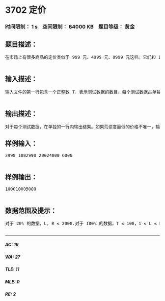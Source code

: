 # 3702 定价   
### 时间限制： 1 s&nbsp;&nbsp;&nbsp;&nbsp;空间限制： 64000 KB&nbsp;&nbsp;&nbsp;&nbsp;题目等级： 黄金  
## 题目描述：  

<pre>
在市场上有很多商品的定价类似于 999 元、4999 元、8999 元这样。它们和 1000 元、5000 元和 9000 元并没有什么本质区别，但是在心理学上会让人感觉便宜很多，因此也是商家常用的价格策略。不过在你看来，这种价格十分荒谬。于是你如此计算一个价格 p（p 为正整数）的荒谬程度：1、首先将 p 看做一个由数字组成的字符串（不带前导 0）；2、然后，如果 p 的最后一个字符是 0，就去掉它。重复这一过程，直到 p 的最后一个字符不是 0；3、记 p 的长度为 a，如果此时 p 的最后一位是 5，则荒谬程度为 2 * a - 1；否则为 2 * a。例如，850 的荒谬程度为 3，而 880 则为 4，9999 的荒谬程度为 8。现在，你要出售一样闲置物品，你能接受的定价在 [L, R] 范围内，你想要给出一个荒谬度最低的价格。  

</pre>
  
  
## 输入描述：  

<pre>
输入文件的第一行包含一个正整数 T，表示测试数据的数目。每个测试数据占单独的一行，包含两个空格分隔的正整数 L, R，表示定价的区间。  

</pre>
  
  
## 输出描述：  

<pre>
对于每个测试数据，在单独的一行内输出结果。如果荒谬度最低的价格不唯一，输出最小的那个。
</pre>
  
  
## 样例输入：  

<pre>
3998 1002998 20024000 6000  

</pre>
  
  
## 样例输出：  

<pre>
100010005000  

</pre>
  
  
## 数据范围及提示：  

<pre>
对于 20% 的数据，L, R ≤ 2000.对于 100% 的数据，T ≤ 100，1 ≤ L ≤ R ≤ 10^9.  

</pre>
  
  
***  

##### AC: 19  
##### WA: 27  
##### TLE: 11  
##### MLE: 0  
##### RE: 2  
